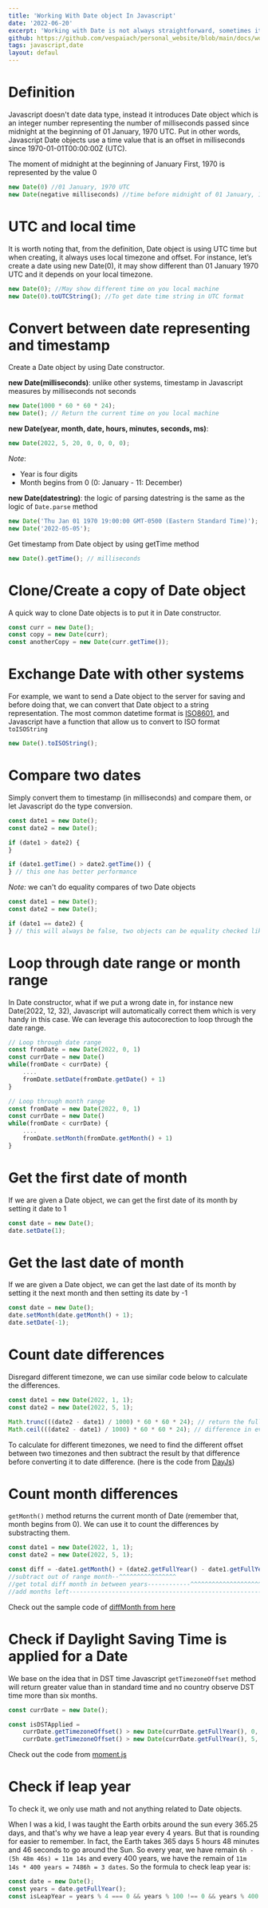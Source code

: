 ```yaml
---
title: 'Working With Date object In Javascript'
date: '2022-06-20'
excerpt: 'Working with Date is not always straightforward, sometimes it may overwhelm developers, even seasoned ones. In this article, I will share my experience that will help you to deal with Date in Javascript.'
github: https://github.com/vespaiach/personal_website/blob/main/docs/working-with-date-in-javascript.md
tags: javascript,date
layout: defaul
---
```


# Definition

Javascript doesn't date data type, instead it introduces Date object which is an integer number representing the number of milliseconds passed since midnight at the beginning of 01 January, 1970 UTC. Put in other words, Javascript Date objects use a time value that is an offset in milliseconds since 1970-01-01T00:00:00Z (UTC).

The moment of midnight at the beginning of January First, 1970 is represented by the value 0

```js
new Date(0) //01 January, 1970 UTC
new Date(negative milliseconds) //time before midnight of 01 January, 1970 UTC
```

# UTC and local time

It is worth noting that, from the definition, Date object is using UTC time but when creating, it always uses local timezone and offset. For instance, let’s create a date using new Date(0), it may show different than 01 January 1970 UTC and it depends on your local timezone.

```js
new Date(0); //May show different time on you local machine
new Date(0).toUTCString(); //To get date time string in UTC format
```

# Convert between date representing and timestamp

Create a Date object by using Date constructor.

**new Date(milliseconds)**: unlike other systems, timestamp in Javascript measures by milliseconds not seconds

```js
new Date(1000 * 60 * 60 * 24);
new Date(); // Return the current time on you local machine
```

**new Date(year, month, date, hours, minutes, seconds, ms)**:

```js
new Date(2022, 5, 20, 0, 0, 0, 0);
```

_Note_:

-   Year is four digits
-   Month begins from 0 (0: January - 11: December)

**new Date(datestring)**: the logic of parsing datestring is the same as the logic of `Date.parse` method

```js
new Date('Thu Jan 01 1970 19:00:00 GMT-0500 (Eastern Standard Time)');
new Date('2022-05-05');
```

Get timestamp from Date object by using getTime method

```js
new Date().getTime(); // milliseconds
```

# Clone/Create a copy of Date object

A quick way to clone Date objects is to put it in Date constructor.

```js
const curr = new Date();
const copy = new Date(curr);
const anotherCopy = new Date(curr.getTime());
```

# Exchange Date with other systems

For example, we want to send a Date object to the server for saving and before doing that, we can convert that Date object to a string representation. The most common datetime format is [ISO8601](https://en.wikipedia.org/wiki/ISO_8601), and Javascript have a function that allow us to convert to ISO format `toISOString`

```js
new Date().toISOString();
```

# Compare two dates

Simply convert them to timestamp (in milliseconds) and compare them, or let Javascript do the type conversion.

```js
const date1 = new Date();
const date2 = new Date();

if (date1 > date2) {
}

if (date1.getTime() > date2.getTime()) {
} // this one has better performance
```

_Note:_ we can't do equality compares of two Date objects

```js
const date1 = new Date();
const date2 = new Date();

if (date1 == date2) {
} // this will always be false, two objects can be equality checked like this
```

# Loop through date range or month range

In Date constructor, what if we put a wrong date in, for instance new Date(2022, 12, 32), Javascript will automatically correct them which is very handy in this case. We can leverage this autocorection to loop through the date range.

```js
// Loop through date range
const fromDate = new Date(2022, 0, 1)
const currDate = new Date()
while(fromDate < currDate) {
    ....
    fromDate.setDate(fromDate.getDate() + 1)
}
```

```js
// Loop through month range
const fromDate = new Date(2022, 0, 1)
const currDate = new Date()
while(fromDate < currDate) {
    ....
    fromDate.setMonth(fromDate.getMonth() + 1)
}
```

# Get the first date of month

If we are given a Date object, we can get the first date of its month by setting it date to 1

```js
const date = new Date();
date.setDate(1);
```

# Get the last date of month

If we are given a Date object, we can get the last date of its month by setting it the next month and then setting its date by -1

```js
const date = new Date();
date.setMonth(date.getMonth() + 1);
date.setDate(-1);
```

# Count date differences

Disregard different timezone, we can use similar code below to calculate the differences.

```js
const date1 = new Date(2022, 1, 1);
const date2 = new Date(2022, 5, 1);

Math.trunc(((date2 - date1) / 1000) * 60 * 60 * 24); // return the full-date differences in between
Math.ceil(((date2 - date1) / 1000) * 60 * 60 * 24); // difference in every miliseconds is counting as a date
```

To calculate for different timezones, we need to find the different offset between two timezones and then subtract the result by that difference before converting it to date difference. (here is the code from [DayJs](https://github.com/iamkun/dayjs/blob/8e6d11d053393d97bee1ba411adb2d82de1a58c4/src/index.js#L317))

# Count month differences

`getMonth()` method returns the current month of Date (remember that, month begins from 0). We can use it to count the differences by substracting them.

```js
const date1 = new Date(2022, 1, 1);
const date2 = new Date(2022, 5, 1);

const diff = -date1.getMonth() + (date2.getFullYear() - date1.getFullYear()) * 12 + date2.getMonth();
//subtract out of range month--^^^^^^^^^^^^^^^^
//get total diff month in between years------------^^^^^^^^^^^^^^^^^^^^^^^^^^^^^^^^^^^^^^^^^^
//add months left------------------------------------------------------------------------------------^^^^^^^^^^^^^^^^^
```

Check out the sample code of [diffMonth from here](https://github.com/vespaiach/calendar-react/blob/main/src/utils.ts#L11)

# Check if Daylight Saving Time is applied for a Date

We base on the idea that in DST time Javascript `getTimezoneOffset` method will return greater value than in standard time and no country observe DST time more than six months.

```js
const currDate = new Date();

const isDSTApplied =
    currDate.getTimezoneOffset() > new Date(currDate.getFullYear(), 0, 1).getTimezoneOffset() ||
    currDate.getTimezoneOffset() > new Date(currDate.getFullYear(), 5, 1).getTimezoneOffset();
```

Check out the code from [moment.js](https://github.com/moment/moment/blob/e96809208c9d1b1bbe22d605e76985770024de42/src/lib/units/offset.js#L210)

# Check if leap year

To check it, we only use math and not anything related to Date objects.

When I was a kid, I was taught the Earth orbits around the sun every 365.25 days, and that's why we have a leap year every 4 years. But that is rounding for easier to remember. In fact, the Earth takes 365 days 5 hours 48 minutes and 46 seconds to go around the Sun. So every year, we have remain `6h - (5h 48m 46s) = 11m 14s` and every 400 years, we have the remain of `11m 14s * 400 years = 7486h = 3 dates`. So the formula to check leap year is:

```js
const date = new Date();
const years = date.getFullYear();
const isLeapYear = years % 4 === 0 && years % 100 !== 0 && years % 400 === 0;
```
